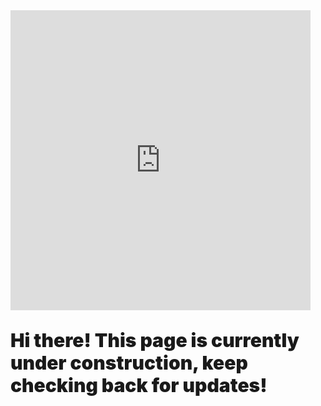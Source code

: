 <head>
    <style>
        body {
           // background: -webkit-linear-gradient(-15, white, cyan);
           // background: linear-gradient(335deg,white,rgb(151, 248, 255));
        }
        p.Titletext {
            font-weight: 900;
            font-size: 30px;
        }
    </style>
</head>
<body>
  <iframe src="https://giphy.com/embed/EIiJp9cQ3GeEU" width="480" height="480" frameBorder="0" class="giphy-embed" allowFullScreen></iframe><p><a href="https://giphy.com/gifs/please-construction-patient-EIiJp9cQ3GeEU"></a></p>
   <p class="Titletext">Hi there! This page is currently under construction, keep checking back for updates!</p>
</body>

